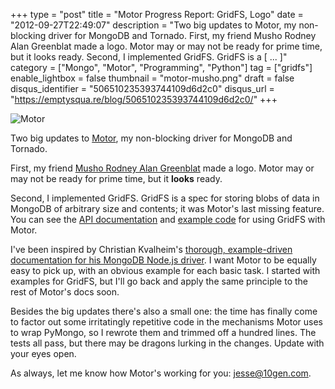 +++
type = "post"
title = "Motor Progress Report: GridFS, Logo"
date = "2012-09-27T22:49:07"
description = "Two big updates to Motor, my non-blocking driver for MongoDB and Tornado. First, my friend Musho Rodney Alan Greenblat made a logo. Motor may or may not be ready for prime time, but it looks ready. Second, I implemented GridFS. GridFS is a [ ... ]"
category = ["Mongo", "Motor", "Programming", "Python"]
tag = ["gridfs"]
enable_lightbox = false
thumbnail = "motor-musho.png"
draft = false
disqus_identifier = "506510235393744109d6d2c0"
disqus_url = "https://emptysqua.re/blog/506510235393744109d6d2c0/"
+++

<p><img style="display:block; margin-left:auto; margin-right:auto;" src="motor-musho.png" alt="Motor" title="motor-musho.png" border="0"   /></p>
<p>Two big updates to <a href="http://motor.readthedocs.org/">Motor</a>, my non-blocking driver for MongoDB and Tornado.</p>
<p>First, my friend <a href="http://www.whimsyload.com/">Musho Rodney Alan Greenblat</a> made a logo. Motor may or may not be ready for prime time, but it <strong>looks</strong> ready.</p>
<p>Second, I implemented GridFS. GridFS is a spec for storing blobs of data in MongoDB of arbitrary size and contents; it was Motor's last missing feature. You can see the <a href="http://motor.readthedocs.org/en/stable/api/gridfs.html">API documentation</a> and <a href="http://motor.readthedocs.org/en/stable/examples/gridfs.html">example code</a> for using GridFS with Motor.</p>
<p>I've been inspired by Christian Kvalheim's <a href="http://mongodb.github.com/node-mongodb-native/api-articles/nodekoarticle1.html">thorough, example-driven documentation for his MongoDB Node.js driver</a>. I want Motor to be equally easy to pick up, with an obvious example for each basic task. I started with examples for GridFS, but I'll go back and apply the same principle to the rest of Motor's docs soon.</p>
<p>Besides the big updates there's also a small one: the time has finally come to factor out some irritatingly repetitive code in the mechanisms Motor uses to wrap PyMongo, so I rewrote them and trimmed off a hundred lines. The tests all pass, but there may be dragons lurking in the changes. Update with your eyes open.</p>
<p>As always, let me know how Motor's working for you: <a href="mailto:jesse@10gen.com">jesse@10gen.com</a>.</p>
